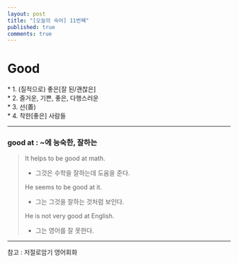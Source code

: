 ```yaml
---
layout: post
title: "[오늘의 숙어] 11번째"
published: true
comments: true
---
```


# Good

<p class="message">
    * 1. (질적으로) 좋은[잘 된/괜찮은] <br>
    * 2. 즐거운, 기쁜, 좋은, 다행스러운 <br>
    * 3. 선(善) <br>
    * 4. 착한[좋은] 사람들
</p>

---

### good at : ~에 능숙한, 잘하는

> It helps to be good at math.
>
> - 그것은 수학을 잘하는데 도움을 준다.
>
> He seems to be good at it.
>
> - 그는 그것을 잘하는 것처럼 보인다.
>
> He is not very good at English.
>
> - 그는 영어를 잘 못한다.

---

참고 : 저절로암기 영어회화
